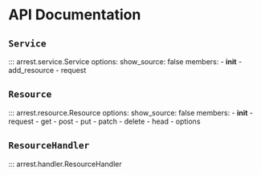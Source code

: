 # API Documentation

## `Service`
::: arrest.service.Service
    options:
        show_source: false
        members:
            - __init__
            - add_resource
            - request

## `Resource`
::: arrest.resource.Resource
    options:
        show_source: false
        members:
            - __init__
            - request
            - get
            - post
            - put
            - patch
            - delete
            - head
            - options

## `ResourceHandler`

::: arrest.handler.ResourceHandler
